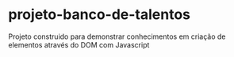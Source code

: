 # projeto-banco-de-talentos
 Projeto construido para demonstrar conhecimentos em criação de elementos através do DOM com Javascript
